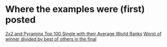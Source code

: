 Where the examples were (first) posted
======================================

[2x2 and Pyraminx Top 100 Single with their Average World Ranks](http://www.speedsolving.com/forum/showthread.php?45693-WCA-Regulations-2014-Scramble-Filtering-(new-poll)&p=939069&viewfull=1#post939069)
[Worst of winner divided by best of others in the final](http://www.speedsolving.com/forum/showthread.php?26121-Odd-WCA-stats-Stats-request-Thread&p=927593&viewfull=1#post927593)
